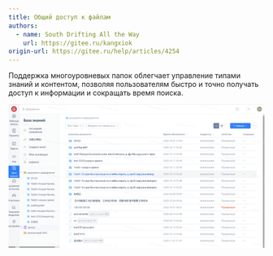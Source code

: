 ```yaml
---
title: Общий доступ к файлам
authors:
  - name: South Drifting All the Way
    url: https://gitee.ru/kangxiok
origin-url: https://gitee.ru/help/articles/4254
---
```


Поддержка многоуровневых папок облегчает управление типами знаний и контентом, позволяя пользователям быстро и точно получать доступ к информации и сокращать время поиска.

![Описание изображения](image675.png)